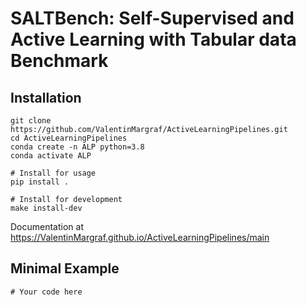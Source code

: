 # SALTBench: Self-Supervised and Active Learning with Tabular data Benchmark



## Installation
```
git clone https://github.com/ValentinMargraf/ActiveLearningPipelines.git
cd ActiveLearningPipelines
conda create -n ALP python=3.8
conda activate ALP

# Install for usage
pip install .

# Install for development
make install-dev
```

Documentation at https://ValentinMargraf.github.io/ActiveLearningPipelines/main

## Minimal Example

```
# Your code here
```
